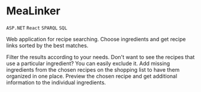 # MeaLinker

`ASP.NET` `React` `SPARQL` `SQL`

Web application for recipe searching. Choose ingredients and get recipe links sorted by the best matches.

Filter the results according to your needs. Don't want to see the recipes that use a particular ingredient? You can easily exclude it.
Add missing ingredients from the chosen recipes on the shopping list to have them organized in one place.
Preview the chosen recipe and get additional information to the individual ingredients.
